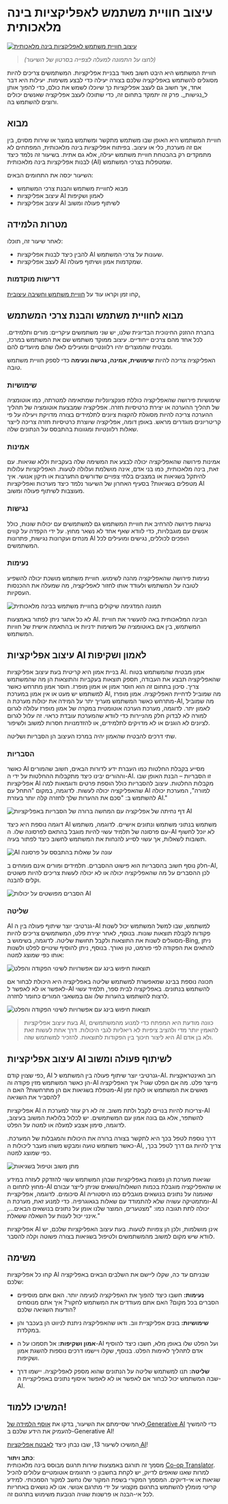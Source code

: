 <!--
CO_OP_TRANSLATOR_METADATA:
{
  "original_hash": "ec385b41ee50579025d50cc03bfb3a25",
  "translation_date": "2025-07-09T15:00:42+00:00",
  "source_file": "12-designing-ux-for-ai-applications/README.md",
  "language_code": "he"
}
-->
# עיצוב חוויית משתמש לאפליקציות בינה מלאכותית

[![עיצוב חוויית משתמש לאפליקציות בינה מלאכותית](../../../translated_images/12-lesson-banner.c53c3c7c802e8f563953ce388f6a987ca493472c724d924b060be470951c53c8.he.png)](https://aka.ms/gen-ai-lesson12-gh?WT.mc_id=academic-105485-koreyst)

> _(לחצו על התמונה למעלה לצפייה בסרטון של השיעור)_

חוויית המשתמש היא היבט חשוב מאוד בבניית אפליקציות. המשתמשים צריכים להיות מסוגלים להשתמש באפליקציה שלכם בצורה יעילה כדי לבצע משימות. יעילות היא דבר אחד, אך חשוב גם לעצב אפליקציות כך שיוכלו לשמש את כולם, כדי להפוך אותן ל_נגישות_. פרק זה יתמקד בתחום זה, כדי שתוכלו לעצב אפליקציה שאנשים יכולים ורוצים להשתמש בה.

## מבוא

חוויית המשתמש היא האופן שבו משתמש מתקשר ומשתמש במוצר או שירות מסוים, בין אם זה מערכת, כלי או עיצוב. בפיתוח אפליקציות בינה מלאכותית, המפתחים לא מתמקדים רק בהבטחת חוויית משתמש יעילה, אלא גם אתית. בשיעור זה נלמד כיצד לבנות אפליקציות בינה מלאכותית (AI) שמטפלות בצרכי המשתמש.

השיעור יכסה את התחומים הבאים:

- מבוא לחוויית משתמש והבנת צרכי המשתמש
- עיצוב אפליקציות AI לאמון ושקיפות
- עיצוב אפליקציות AI לשיתוף פעולה ומשוב

## מטרות הלמידה

לאחר שיעור זה, תוכלו:

- להבין כיצד לבנות אפליקציות AI שעונות על צרכי המשתמש.
- לעצב אפליקציות AI שמקדמות אמון ושיתוף פעולה.

### דרישות מוקדמות

קחו זמן וקראו עוד על [חוויית משתמש וחשיבה עיצובית.](https://learn.microsoft.com/training/modules/ux-design?WT.mc_id=academic-105485-koreyst)

## מבוא לחוויית משתמש והבנת צרכי המשתמש

בחברת ההזנק החינוכית הבדיונית שלנו, יש שני משתמשים עיקריים: מורים ותלמידים. לכל אחד מהם צרכים ייחודיים. עיצוב ממוקד משתמש שם את המשתמש במרכז, ומבטיח שהמוצרים יהיו רלוונטיים ומועילים לאלו שהם מיועדים להם.

האפליקציה צריכה להיות **שימושית, אמינה, נגישה ונעימה** כדי לספק חוויית משתמש טובה.

### שימושיות

שימושיות פירושה שהאפליקציה כוללת פונקציונליות שמתאימה למטרתה, כמו אוטומציה של תהליך ההערכה או יצירת כרטיסיות חזרה. אפליקציה שמבצעת אוטומציה של תהליך ההערכה צריכה להיות מסוגלת להקצות ציונים לתלמידים בצורה מדויקת ויעילה על פי קריטריונים מוגדרים מראש. באופן דומה, אפליקציה שיוצרת כרטיסיות חזרה צריכה לייצר שאלות רלוונטיות ומגוונות בהתבסס על הנתונים שלה.

### אמינות

אמינות פירושה שהאפליקציה יכולה לבצע את המשימה שלה בעקביות וללא שגיאות. עם זאת, בינה מלאכותית, כמו בני אדם, אינה מושלמת ועלולה לטעות. האפליקציות עלולות להיתקל בשגיאות או במצבים בלתי צפויים שדורשים התערבות או תיקון אנושי. איך מטפלים בשגיאות? בסעיף האחרון של השיעור נלמד כיצד מערכות ואפליקציות AI מעוצבות לשיתוף פעולה ומשוב.

### נגישות

נגישות פירושה להרחיב את חוויית המשתמש גם למשתמשים עם יכולות שונות, כולל אנשים עם מוגבלויות, כדי לוודא שאף אחד לא נשאר מחוץ. על ידי הקפדה על קווים מנחים ועקרונות נגישות, פתרונות AI הופכים לכוללים, נגישים ומועילים לכל המשתמשים.

### נעימות

נעימות פירושה שהאפליקציה מהנה לשימוש. חוויית משתמש מושכת יכולה להשפיע לטובה על המשתמש ולעודד אותו לחזור לאפליקציה, מה שמעלה את ההכנסות העסקיות.

![תמונה המדגימה שיקולים בחוויית משתמש בבינה מלאכותית](../../../translated_images/uxinai.d5b4ed690f5cefff0c53ffcc01b480cdc1828402e1fdbc980490013a3c50935a.he.png)

לא כל אתגר ניתן לפתור באמצעות AI. הבינה המלאכותית באה להעשיר את חוויית המשתמש, בין אם באוטומציה של משימות ידניות או בהתאמה אישית של חוויות המשתמש.

## עיצוב אפליקציות AI לאמון ושקיפות

בניית אמון היא קריטית בעת עיצוב אפליקציות AI. אמון מבטיח שהמשתמש בטוח שהאפליקציה תבצע את העבודה, תספק תוצאות בעקביות והתוצאות הן מה שהמשתמש צריך. סיכון בתחום זה הוא חוסר אמון או אמון מופרז. חוסר אמון מתרחש כאשר למשתמש יש מעט או אין אמון במערכת AI, מה שמוביל לדחיית האפליקציה. אמון מופרז מתרחש כאשר המשתמש מעריך יתר על המידה את יכולות מערכת ה-AI, מה שמוביל לאמון יתר. לדוגמה, מערכת הערכה אוטומטית במקרה של אמון מופרז עלולה לגרום למורה לא לבדוק חלק מהניירות כדי לוודא שהמערכת עובדת כראוי. זה עלול לגרום לציונים לא הוגנים או לא מדויקים לתלמידים, או להזדמנויות חסרות למשוב ולשיפור.

שתי דרכים להבטיח שהאמון יהיה במרכז העיצוב הן הסבריות ושליטה.

### הסבריות

כאשר AI מסייע בקבלת החלטות כמו העברת ידע לדורות הבאים, חשוב שהמורים וההורים יבינו כיצד מתקבלות ההחלטות על ידי ה-AI. זו הסבריות – הבנת האופן שבו אפליקציות AI מקבלות החלטות. עיצוב להסבריות כולל הוספת פרטים ודוגמאות למה שהאפליקציה יכולה לעשות. לדוגמה, במקום "התחל עם AI למורה", המערכת יכולה להשתמש ב: "סכם את ההערות שלך לחזרה קלה יותר בעזרת AI."

![דף נחיתה של אפליקציה עם המחשה ברורה של הסבריות באפליקציות AI](../../../translated_images/explanability-in-ai.134426a96b498fbfdc80c75ae0090aedc0fc97424ae0734fccf7fb00a59a20d9.he.png)

דוגמה נוספת היא כיצד AI משתמש בנתוני משתמש ונתונים אישיים. לדוגמה, משתמש עם פרסונה של תלמיד עשוי להיות מוגבל בהתאם לפרסונה שלו. ה-AI לא יוכל לחשוף תשובות לשאלות, אך עשוי לסייע להנחות את המשתמש לחשוב כיצד לפתור בעיה.

![AI עונה על שאלות בהתבסס על פרסונה](../../../translated_images/solving-questions.b7dea1604de0cbd2e9c5fa00b1a68a0ed77178a035b94b9213196b9d125d0be8.he.png)

חלק נוסף חשוב בהסבריות הוא פישוט ההסברים. תלמידים ומורים אינם מומחים ב-AI, לכן ההסברים על מה שהאפליקציה יכולה או לא יכולה לעשות צריכים להיות פשוטים וקלים להבנה.

![הסברים מפושטים על יכולות AI](../../../translated_images/simplified-explanations.4679508a406c3621fa22bad4673e717fbff02f8b8d58afcab8cb6f1aa893a82f.he.png)

### שליטה

AI גנרטיבי יוצר שיתוף פעולה בין ה-AI למשתמש, שבו למשל המשתמש יכול לשנות פקודות לקבלת תוצאות שונות. בנוסף, לאחר יצירת פלט, המשתמשים צריכים להיות מסוגלים לשנות את התוצאות ולקבל תחושת שליטה. לדוגמה, בשימוש ב-Bing, ניתן להתאים את הפקודה לפי פורמט, טון ואורך. בנוסף, ניתן להוסיף שינויים לפלט ולשנות אותו כפי שמוצג למטה:

![תוצאות חיפוש בינג עם אפשרויות לשינוי הפקודה והפלט](../../../translated_images/bing1.293ae8527dbe2789b675c8591c9fb3cb1aa2ada75c2877f9aa9edc059f7a8b1c.he.png)

תכונה נוספת בבינג שמאפשרת למשתמש שליטה באפליקציה היא היכולת לבחור אם לאפשר או לא לאפשר ל-AI להשתמש בנתונים. באפליקציה לבית ספר, תלמיד עשוי לרצות להשתמש בהערות שלו וגם במשאבי המורים כחומר לחזרה.

![תוצאות חיפוש בינג עם אפשרויות לשינוי הפקודה והפלט](../../../translated_images/bing2.309f4845528a88c28c1c9739fb61d91fd993dc35ebe6fc92c66791fb04fceb4d.he.png)

> בעת עיצוב אפליקציות AI, כוונה מודעת היא המפתח כדי למנוע מהמשתמשים להאמין יותר מדי ולהציב ציפיות לא ריאליות לגבי היכולות. דרך אחת לעשות זאת היא ליצור חיכוך בין הפקודות לתוצאות. להזכיר למשתמש שזה AI ולא בן אדם.

## עיצוב אפליקציות AI לשיתוף פעולה ומשוב

כפי שצוין קודם, AI גנרטיבי יוצר שיתוף פעולה בין המשתמש ל-AI. רוב האינטראקציות הן כאשר המשתמש מזין פקודה וה-AI מייצר פלט. מה אם הפלט שגוי? איך האפליקציה מטפלת בשגיאות אם הן מתרחשות? האם ה-AI מאשים את המשתמש או לוקח זמן להסביר את השגיאה?

אפליקציות AI צריכות להיות בנויים לקבל ולתת משוב. זה לא רק עוזר למערכת ה-AI להשתפר, אלא גם בונה אמון עם המשתמשים. יש לכלול בלולאת המשוב בעיצוב, לדוגמה, סימון אצבע למעלה או למטה על הפלט.

דרך נוספת לטפל בכך היא לתקשר בצורה ברורה את היכולות והמגבלות של המערכת. כאשר משתמש טועה ומבקש משהו מעבר ליכולות ה-AI, צריך להיות גם דרך לטפל בכך, כפי שמוצג למטה.

![מתן משוב וטיפול בשגיאות](../../../translated_images/feedback-loops.7955c134429a94663443ad74d59044f8dc4ce354577f5b79b4bd2533f2cafc6f.he.png)

שגיאות מערכת הן נפוצות באפליקציות שבהן המשתמש עשוי להזדקק לעזרה במידע מחוץ לתחום ה-AI או שהאפליקציה מוגבלת בכמות השאלות/נושאים שניתן לייצר עבורם סיכומים. לדוגמה, אפליקציית AI שאומנה על נתונים בנושאים מוגבלים כמו היסטוריה ומתמטיקה עשויה שלא להתמודד עם שאלות בגאוגרפיה. כדי למנוע זאת, מערכת ה-AI יכולה לתת תגובה כמו: "מצטערים, המוצר שלנו אומן על נתונים בנושאים הבאים..., אינני יכול לענות על השאלה ששאלת."

אפליקציות AI אינן מושלמות, ולכן הן צפויות לטעות. בעת עיצוב האפליקציות שלכם, יש לוודא שיש מקום למשוב מהמשתמשים ולטיפול בשגיאות בצורה פשוטה וקלה להסבר.

## משימה

קחו כל אפליקציות AI שבניתם עד כה, שקלו ליישם את השלבים הבאים באפליקציה שלכם:

- **נעימות:** חשבו כיצד להפוך את האפליקציה לנעימה יותר. האם אתם מוסיפים הסברים בכל מקום? האם אתם מעודדים את המשתמש לחקור? איך אתם מנוסחים הודעות השגיאה שלכם?

- **שימושיות:** בונים אפליקציית ווב. ודאו שהאפליקציה ניתנת לניווט הן בעכבר והן במקלדת.

- **אמון ושקיפות:** אל תסמכו על ה-AI ועל הפלט שלו באופן מלא, חשבו כיצד להוסיף אדם לתהליך לאימות הפלט. בנוסף, שקלו ויישמו דרכים נוספות להשגת אמון ושקיפות.

- **שליטה:** תנו למשתמש שליטה על הנתונים שהוא מספק לאפליקציה. יישמו דרך שבה המשתמש יכול לבחור אם לאפשר או לא לאפשר איסוף נתונים באפליקציית ה-AI.

## המשיכו ללמוד!

לאחר שסיימתם את השיעור, בדקו את [אוסף הלמידה של Generative AI](https://aka.ms/genai-collection?WT.mc_id=academic-105485-koreyst) כדי להמשיך להעמיק את הידע שלכם ב-Generative AI!

המשיכו לשיעור 13, שבו נבחן כיצד [לאבטח אפליקציות AI](../13-securing-ai-applications/README.md?WT.mc_id=academic-105485-koreyst)!

**כתב ויתור**:  
מסמך זה תורגם באמצעות שירות תרגום מבוסס בינה מלאכותית [Co-op Translator](https://github.com/Azure/co-op-translator). למרות שאנו שואפים לדיוק, יש לקחת בחשבון כי תרגומים אוטומטיים עלולים להכיל שגיאות או אי-דיוקים. המסמך המקורי בשפת המקור שלו נחשב למקור הסמכותי. למידע קריטי מומלץ להשתמש בתרגום מקצועי על ידי מתרגם אנושי. אנו לא נושאים באחריות לכל אי-הבנה או פרשנות שגויה הנובעת משימוש בתרגום זה.